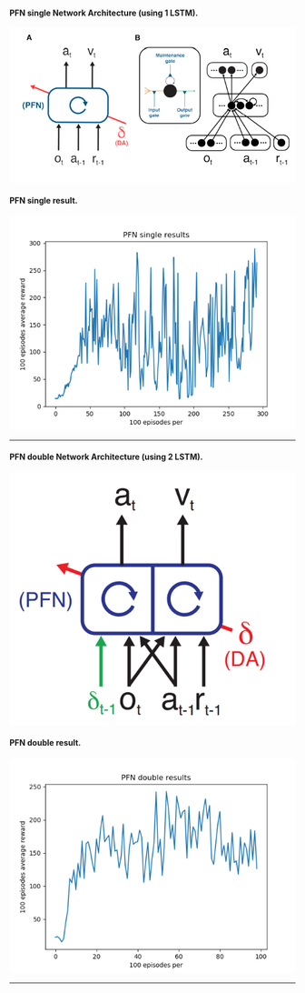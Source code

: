 #### PFN single Network Architecture (using 1 LSTM).

![single](https://github.com/LeejwUniverse/metaRL_PFN_Pytorch/blob/master/PFN/image/PFN_v1.png)

#### PFN single result.

![single](https://github.com/LeejwUniverse/metaRL_PFN_Pytorch/blob/master/PFN/image/PFN_single_result.png)

- - -

#### PFN double Network Architecture (using 2 LSTM).

![double](https://github.com/LeejwUniverse/metaRL_PFN_Pytorch/blob/master/PFN/image/PFN_v2.png)

#### PFN double result.

![double](https://github.com/LeejwUniverse/metaRL_PFN_Pytorch/blob/master/PFN/image/PFN_double_result.png)

- - -
